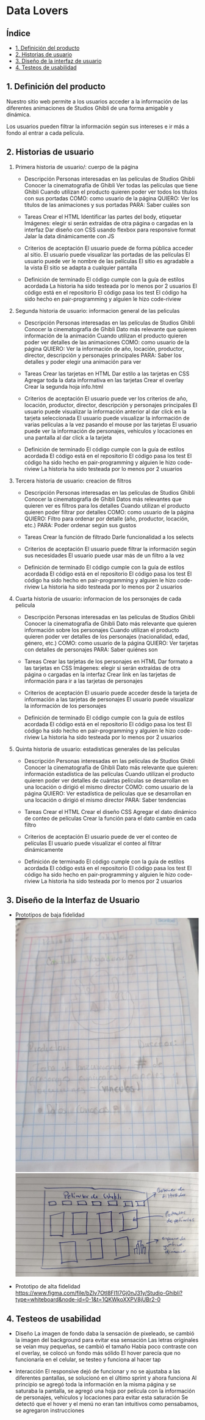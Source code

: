 # Data Lovers

## Índice

* [1. Definición del producto](#1-definición-del-producto)
* [2. Historias de usuario](#2-historias-de-usuario)
* [3. Diseño de la interfaz de usuario](#3-diseño-de-interfaz-de-usuario)
* [4. Testeos de usabilidad](#-testeos-de-usabilidad)

## 1. Definición del producto
Nuestro sitio web permite a los usuarios acceder a la información de las diferentes animaciones de Studios Ghibli de una forma amigable y dinámica. 

Los usuarios pueden filtrar la información según sus intereses e ir más a fondo al entrar a cada película. 

## 2. Historias de usuario
1. Primera historia de usuario/: cuerpo de la página
    * Descripción
        Personas interesadas en las películas de Studios Ghibli
        Conocer la cinematografía de Ghibli
        Ver todas las películas que tiene Ghibli
        Cuando utilizan el producto quieren poder ver todos los títulos con sus portadas
        COMO: como usuario de la página
        QUIERO: Ver los títulos de las animaciones y sus portadas
        PARA: Saber cuáles son

    * Tareas
        Crear el HTML
        Identificar las partes del body, etiquetar
        Imágenes: elegir si serán extraídas de otra página o cargadas en la interfaz
        Dar diseño con CSS usando flexbox para responsive format
        Jalar la data dinámicamente con JS

    * Criterios de aceptación
        El usuario puede de forma pública acceder al sitio.
        El usuario puede visualizar las portadas de las películas
        El usuario puede ver le nombre de las películas
        El sitio es agradable a la vista
        El sitio se adapta a cualquier pantalla

    * Definición de terminado
        El código cumple con la guía de estilos acordada
        La historia ha sido testeada por lo menos por 2 usuarios
        El código está en el repositorio
        El código pasa los test
        El código ha sido hecho en pair-programming y alguien le hizo code-riview

2. Segunda historia de usuario: informacion general de las peliculas
    * Descripción
        Personas interesadas en las películas de Studios Ghibli
        Conocer la cinematografía de Ghibli
        Dato más relevante que quieren información de la animación
        Cuando utilizan el producto quieren poder ver detalles de las animaciones
        COMO: como usuario de la página
        QUIERO: Ver la información de año, locación, productor, director, descripción y personajes principales
        PARA: Saber los detalles y poder elegir una animación para ver

    * Tareas
        Crear las tarjetas en HTML
        Dar estilo a las tarjetas en CSS
        Agregar toda la data informativa en las tarjetas
        Crear el overlay
        Crear la segunda hoja info.html

    * Criterios de aceptación
        El usuario puede ver los criterios de año, locación, productor, director, descripción y personajes principales
        El usuario puede visualizar la información anterior al dar click en la tarjeta seleccionada
        El usuario puede visualizar la información de varias películas a la vez pasando el mouse por las tarjetas
        El usuario puede ver la información de personajes, vehículos y locaciones en una pantalla al dar click a la tarjeta

    * Definición de terminado
        El código cumple con la guía de estilos acordada
        El código está en el repositorio
        El código pasa los test
        El código ha sido hecho en pair-programming y alguien le hizo code-riview
        La historia ha sido testeada por lo menos por 2 usuarios

3. Tercera historia de usuario: creacion de filtros
    * Descripción
        Personas interesadas en las películas de Studios Ghibli
        Conocer la cinematografía de Ghibli
        Datos más relevantes que quieren ver es filtros para los detalles
        Cuando utilizan el producto quieren poder filtrar por detalles
        COMO: como usuario de la página
        QUIERO: Filtro para ordenar por detalle (año, productor, locación, etc.)
        PARA: Poder ordenar según sus gustos

    * Tareas
        Crear la función de filtrado
        Darle funcionalidad a los selects

    * Criterios de aceptación
        El usuario puede filtrar la información según sus necesidades
        El usuario puede usar más de un filtro a la vez

    * Definición de terminado
        El código cumple con la guía de estilos acordada
        El código está en el repositorio
        El código pasa los test
        El código ha sido hecho en pair-programming y alguien le hizo code-riview
        La historia ha sido testeada por lo menos por 2 usuarios

4. Cuarta historia de usuario: informacion de los personajes de cada pelicula
    * Descripción
        Personas interesadas en las películas de Studios Ghibli
        Conocer la cinematografía de Ghibli
        Dato más relevante que quieren información sobre los personajes
        Cuando utilizan el producto quieren poder ver detalles de los personajes (nacionalidad, edad, género, etc.)
        COMO: como usuario de la página
        QUIERO: Ver tarjetas con detalles de personajes
        PARA: Saber quiénes son

    * Tareas
        Crear las tarjetas de los personajes en HTML
        Dar formato a las tarjetas en CSS
        Imágenes: elegir si serán extraídas de otra página o cargadas en la interfaz
        Crear link en las tarjetas de información para ir a las tarjetas de personajes

    * Criterios de aceptación
        El usuario puede acceder desde la tarjeta de información a las tarjetas de personajes
        El usuario puede visualizar la información de los personajes

    * Definición de terminado
        El código cumple con la guía de estilos acordada
        El código está en el repositorio
        El código pasa los test
        El código ha sido hecho en pair-programming y alguien le hizo code-riview
        La historia ha sido testeada por lo menos por 2 usuarios

5. Quinta historia de usuario: estadisticas generales de las peliculas
    * Descripción
        Personas interesadas en las películas de Studios Ghibli
        Conocer la cinematografía de Ghibli
        Dato más relevante que quieren: información estadística de las películas
        Cuando utilizan el producto quieren poder ver detalles de cuántas películas se desarrollan en una locación o dirigió el mismo director
        COMO: como usuario de la página
        QUIERO: Ver estadística de películas que se desarrollan en una locación o dirigió el mismo director
        PARA: Saber tendencias

    * Tareas
        Crear el HTML
        Crear el diseño CSS
        Agregar el dato dinámico de conteo de películas
        Crear la función para el dato cambie en cada filtro

    * Criterios de aceptación
        El usuario puede de ver el conteo de películas
        El usuario puede visualizar el conteo al filtrar dinámicamente

    * Definición de terminado
        El código cumple con la guía de estilos acordada
        El código está en el repositorio
        El código pasa los test
        El código ha sido hecho en pair-programming y alguien le hizo code-riview
        La historia ha sido testeada por lo menos por 2 usuarios


## 3. Diseño de la Interfaz de Usuario
* Prototipos de baja fidelidad
   ![prototipo de tarjetas](https://github.com/ramatis12/DEV011-data-lovers/blob/main/src/images/ProtipoTarjetas.png)
  ![prototipo web](https://github.com/ramatis12/DEV011-data-lovers/blob/main/src/images/PrototipoWeb.png)
    
* Prototipo de alta fidelidad
    https://www.figma.com/file/bZIv7OtI8FI1I7Gj0nJ31y/Studio-Ghibli?type=whiteboard&node-id=0-1&t=1QKWkoXXPV8jUBr2-0

## 4. Testeos de usabilidad
* Diseño 
    La imagen de fondo daba la sensación de pixeleado, se cambió la imagen del background para evitar esa sensación 
    Las letras originales se veían muy pequeñas, se cambió el tamaño
    Había poco contraste con el overlay, se colocó un fondo más sólido
    El hover parecía que no funcionaría en el celular, se testeo y funciona al hacer tap
   
* Interacción
    El responsive dejó de funcionar y no se ajustaba a las diferentes pantallas, se solucionó en el último sprint y ahora funciona
    Al principio se agregó toda la información en la misma página y se saturaba la pantalla, se agregó una hoja por película con la información de personajes, vehículos y locaciones para evitar esta saturación
    Se detectó que el hover y el menú no eran tan intuitivos como pensabamos, se agregaron instrucciones
